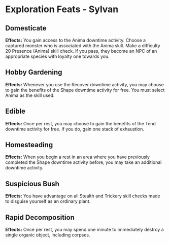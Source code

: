 # Exploration Feats - Sylvan

## Domesticate

**Effects:** You gain access to the Anima downtime activity. Choose a captured monster who is associated with the Anima skill. Make a difficulty 20 Presence (Anima) skill check. If you pass, they become an NPC of an appropriate species with loyalty one towards you.

## Hobby Gardening

**Effects:** Whenever you use the Recover downtime activity, you may choose to gain the benefits of the Shape downtime activity for free. You must select Anima as the skill used.

## Edible

**Effects:** Once per rest, you may choose to gain the benefits of the Tend downtime activity for free. If you do, gain one stack of exhaustion.

## Homesteading

**Effects:** When you begin a rest in an area where you have previously completed the Shape downtime activity before, you may take an additional downtime activity.

## Suspicious Bush

**Effects:** You have advantage on all Stealth and Trickery skill checks made to disguise yourself as an ordinary plant.

## Rapid Decomposition

**Effects:** Once per rest, you may spend one minute to immediately destroy a single organic object, including corpses.
